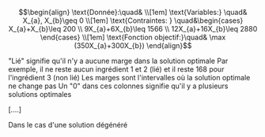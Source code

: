 $$\begin{align}
\text{Donnée}:\quad&  \\[1em]
\text{Variables:} \quad& X_{a}, X_{b}\geq 0 \\[1em]
\text{Contraintes: } \quad&\begin{cases}
X_{a}+X_{b}\leq 200 \\
9X_{a}+6X_{b}\leq 1566 \\
12X_{a}+16X_{b}\leq 2880
\end{cases}  \\[1em]
\text{Fonction objectif:}\quad& \max (350X_{a}+300X_{b})
\end{align}$$

"Lié" signifie qu'il n'y a aucune marge dans la solution optimale
Par exemple, il ne reste aucun ingrédient 1 et 2 (lié) et il reste 168 pour l'ingrédient 3 (non lié)
Les marges sont l'intervalles où la solution optimale ne change pas
Un "0" dans ces colonnes signifie qu'il y a plusieurs solutions optimales

\[....\]

Dans le cas d'une solution dégénéré